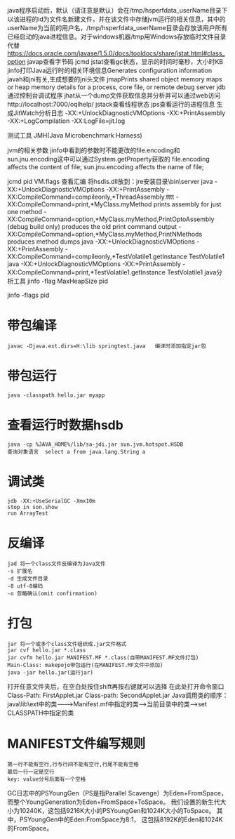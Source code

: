 java程序启动后，默认（请注意是默认）会在/tmp/hsperfdata_userName目录下以该进程的id为文件名新建文件，并在该文件中存储jvm运行的相关信息，其中的userName为当前的用户名，/tmp/hsperfdata_userName目录会存放该用户所有已经启动的java进程信息。对于windows机器/tmp用Windows存放临时文件目录代替
https://docs.oracle.com/javase/1.5.0/docs/tooldocs/share/jstat.html#class_option
javap查看字节码
jcmd
jstat查看gc状态，显示的时间时毫秒，大小时KB
jinfo打印Java运行时的相关环境信息Generates configuration information
javah和jni有关,生成想要的jni头文件
jmapPrints shared object memory maps or heap memory details for a process, core file, or remote debug server
jdb通过控制台调试程序
jhat从一个dump文件获取信息并分析并可以通过web访问http://localhost:7000/oqlhelp/
jstack查看线程状态
jps查看运行的进程信息
生成JitWatch分析日志
-XX:+UnlockDiagnosticVMOptions -XX:+PrintAssembly -XX:+LogCompilation -XX:LogFile=jit.log

测试工具
JMH(Java Microbenchmark Harness)

jvm的相关参数
jinfo中看到的参数时不能更改的file.encoding和sun.jnu.encoding这中可以通过System.getProperty获取的
file.encoding affects the content of file;
sun.jnu.encoding affects the name of file;


jcmd pid VM.flags
查看汇编
	将hsdis.dll放到：jre安装目录\bin\server
	java -XX:+UnlockDiagnosticVMOptions -XX:+PrintAssembly -XX:CompileCommand=compileonly,*ThreadAssembly.tttt 
	-XX:CompileCommand=print,*MyClass.myMethod prints assembly for just one method
	-XX:CompileCommand=option,*MyClass.myMethod,PrintOptoAssembly (debug build only) produces the old print command output
	-XX:CompileCommand=option,*MyClass.myMethod,PrintNMethods produces method dumps
	java -XX:+UnlockDiagnosticVMOptions -XX:+PrintAssembly -XX:CompileCommand=compileonly,*TestVolatile1.getInstance TestVolatile1
	java -XX:+UnlockDiagnosticVMOptions -XX:+PrintAssembly -XX:CompileCommand=print,*TestVolatile1.getInstance  TestVolatile1
java分析工具
jinfo -flag MaxHeapSize pid

jinfo -flags pid
# 带包编译
	javac -Djava.ext.dirs=H:\lib springtest.java   编译时添加指定jar包
# 带包运行
	java -classpath hello.jar myapp
# 查看运行时数据hsdb
	java -cp %JAVA_HOME%/lib/sa-jdi.jar sun.jvm.hotspot.HSDB
	查询对象语言	select a from java.lang.String a
# 调试类
	jdb -XX:+UseSerialGC -Xmx10m
	stop in son.show
	run ArrayTest
# 反编译
	jad 将一个class文件反编译为Java文件
	-s 扩展名
	-d 生成文件目录
	-8 utf-8编码
	-o 忽略确认(omit confirmation)
# 打包
	jar 将一个或多个class文件组织成.jar文件格式
	jar cvf hello.jar *.class
	jar cvfm hello.jar MANIFEST.MF *.class(自带MANIFEST.MF文件打包)
	Main-Class: makepojo带包运行(在MANIFEST.MF文件中添加)
	java -jar hello.jar(运行jar)
打开任意文件夹后，在空白处按住shift再按右键就可以选择  在此处打开命令窗口
Class-Path: FirstApplet.jar
Class-path: SecondApplet.jar
Java调用类的顺序：java\lib\ext中的类--->Manifest.mf中指定的类-->当前目录中的类-->set CLASSPATH中指定的类
# MANIFEST文件编写规则
	第一行不能有空行,行与行间不能有空行,行尾不能有空格
	最后一行一定是空行
	key: value分号后面有一个空格
GC日志中的PSYoungGen（PS是指Parallel Scavenge）为Eden+FromSpace，
而整个YoungGeneration为Eden+FromSpace+ToSpace。
我们设置的新生代大小为10240K，这包括9216K大小的PSYoungGen和1024K大小的ToSpace。
其中，PSYoungGen中的Eden:FromSpace为8:1，
这包括8192K的Eden和1024K的FromSpace。	













